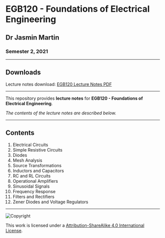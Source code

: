 # EGB120 - Foundations of Electrical Engineering

## Dr Jasmin Martin

### Semester 2, 2021

---

## Downloads

Lecture notes download: [EGB120 Lecture Notes PDF](EGB120%20Lecture%20Notes.pdf)

---

This repository provides **lecture notes** for **EGB120 - Foundations of Electrical Engineering**.

*The contents of the lecture notes are described below.*

---

## Contents

1. Electrical Circuits
2. Simple Resistive Circuits
3. Diodes
4. Mesh Analysis
5. Source Transformations
6. Inductors and Capacitors
7. RC and RL Circuits
8. Operational Amplifiers
9. Sinusoidal Signals
10. Frequency Response
11. Filters and Rectifiers
12. Zener Diodes and Voltage Regulators
 
---

![Copyright](https://licensebuttons.net/l/by-nc-sa/4.0/88x31.png)

This work is licensed under a [Attribution-ShareAlike 4.0 International License](http://creativecommons.org/licenses/by-nc-sa/4.0/).
